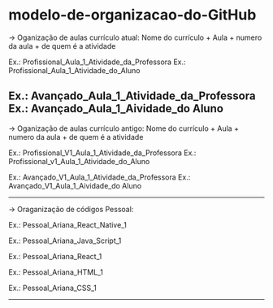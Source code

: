 # modelo-de-organizacao-do-GitHub

-> Oganização de aulas currículo atual:
Nome do currículo + Aula + numero da aula + de quem é a atividade

Ex.: Profissional_Aula_1_Atividade_da_Professora
Ex.: Profissional_Aula_1_Atividade_do_Aluno

Ex.: Avançado_Aula_1_Atividade_da_Professora
Ex.: Avançado_Aula_1_Aividade_do Aluno
--------------------------------------------------------------------------------
-> Oganização de aulas currículo antigo:
Nome do currículo + Aula + numero da aula + de quem é a atividade

Ex.: Profissional_V1_Aula_1_Atividade_da_Professora
Ex.: Profissional_v1_Aula_1_Atividade_do_Aluno

Ex.: Avançado_V1_Aula_1_Atividade_da_Professora
Ex.: Avançado_V1_Aula_1_Aividade_do Aluno

--------------------------------------------------------------------------------
-> Oraganização de códigos Pessoal:

Ex.: Pessoal_Ariana_React_Native_1

Ex.: Pessoal_Ariana_Java_Script_1

Ex.: Pessoal_Ariana_React_1

Ex.: Pessoal_Ariana_HTML_1

Ex.: Pessoal_Ariana_CSS_1

--------------------------------------------------------------------------------

